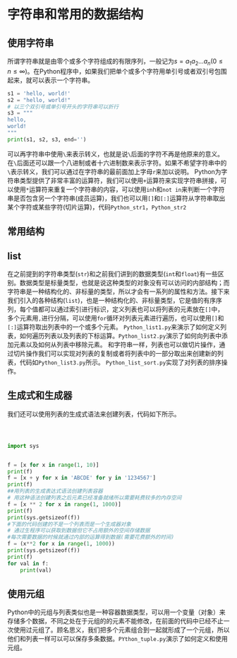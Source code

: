# 字符串和常用的数据结构
## 使用字符串
所谓字符串就是由零个或多个字符组成的有限序列，一般记为${\displaystyle s=a_{1}a_{2}\dots a_{n}(0\leq n \leq \infty)}$。在Python程序中，如果我们把单个或多个字符用单引号或者双引号包围起来，就可以表示一个字符串。
```Python
s1 = 'hello, world!'
s2 = "hello, world!"
# 以三个双引号或单引号开头的字符串可以折行
s3 = """
hello, 
world!
"""
print(s1, s2, s3, end='')
```
可以再字符串中使用`\`来表示转义，也就是说`\`后面的字符不再是他原来的意义。在`\`后面还可以跟一个八进制或者十六进制数来表示字符。如果不希望字符串中的`\`表示转义，我们可以通过在字符串的最前面加上字母`r`来加以说明。
Python为字符串类型提供了非常丰富的运算符，我们可以使用`+`运算符来实现字符串拼接，可以使用`*`运算符来重复一个字符串的内容，可以使用`in`h和`not in`来判断一个字符串是否包含另一个字符串(成员运算)，我们也可以用`[]`和`[:]`运算符从字符串取出某个字符或某些字符(切片运算)，代码`Python_str1`，`Python_str2`
## 常用结构
## list
在之前提到的字符串类型(`str`)和之前我们讲到的数据类型(`int`和`float`)有一些区别。数据类型是标量类型，也就是说这种类型的对象没有可以访问的内部结构；而字符串是一种结构化的、非标量的类型，所以才会有一系列的属性和方法。接下来我们引入的各种结构(`list`)，也是一种结构化的、非标量类型，它是值的有序序列，每个值都可以通过索引进行标识，定义列表也可以将列表的元素放在`[]`中，多个元素用`,`进行分隔，可以使用`for`循环对列表元素进行遍历，也可以使用`[]`和`[:]`运算符取出列表中的一个或多个元素。
`Python_list1.py`来演示了如何定义列表，如何遍历列表以及列表的下标运算。`Python_list2.py`演示了如何向列表中添加元素以及如何从列表中移除元素。
和字符串一样，列表也可以做切片操作，通过切片操作我们可以实现对列表的复制或者将列表中的一部分取出来创建新的列表，代码如`Python_list3.py`所示。
`Python_list_sort.py`实现了对列表的排序操作。
## 生成式和生成器
我们还可以使用列表的生成式语法来创建列表，代码如下所示。
```python



import sys


f = [x for x in range(1, 10)]
print(f)
f = [x + y for x in 'ABCDE' for y in '1234567']
print(f)
##用列表的生成表达式语法创建列表容器
# 用这种语法创建列表之后元素已经准备就绪所以需要耗费较多的内存空间
f = [x ** 2 for x in range(1, 1000)]
print(f)
print(sys.getsizeof(f))
#下面的代码创建的不是一个列表而是一个生成器对象
# 通过生程序可以获取到数据但它不占用额外的空间存储数据
#每次需要数据的时候就通过内部的运算得到数据(需要花费额外的时间)
f = (x**2 for x in range(1, 1000))
print(sys.getsizeof(f))
print(f)
for val in f:
    print(val)


```
## 使用元组
Python中的元组与列表类似也是一种容器数据类型，可以用一个变量（对象）来存储多个数据，不同之处在于元组的的元素不能修改，在前面的代码中已经不止一次使用过元组了。顾名思义，我们把多个元素组合到一起就形成了一个元组，所以他们和列表一样可以可以保存多条数据。`PYthon_tuple.py`演示了如何定义和使用元组。